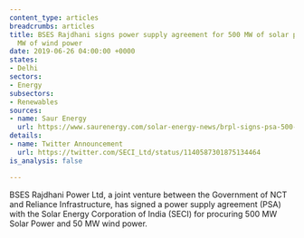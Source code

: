```yaml
---
content_type: articles
breadcrumbs: articles
title: BSES Rajdhani signs power supply agreement for 500 MW of solar power and 50
  MW of wind power
date: 2019-06-26 04:00:00 +0000
states:
- Delhi
sectors:
- Energy
subsectors:
- Renewables
sources:
- name: Saur Energy
  url: https://www.saurenergy.com/solar-energy-news/brpl-signs-psa-500-mw-solar-50-mw-wind-power-seci
details:
- name: Twitter Announcement
  url: https://twitter.com/SECI_Ltd/status/1140587301875134464
is_analysis: false

---
```

BSES Rajdhani Power Ltd, a joint venture between the Government of NCT and Reliance Infrastructure, has signed a power supply agreement (PSA) with the Solar Energy Corporation of India (SECI) for procuring 500 MW Solar Power and 50 MW wind power. 
